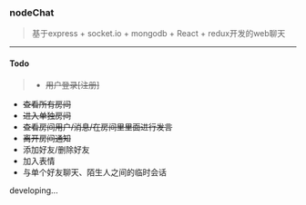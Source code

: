 ### nodeChat


> 基于express + socket.io + mongodb + React + redux开发的web聊天

---

#### Todo

>- ~~用户登录[注册]~~
- ~~查看所有房间~~
- ~~进入单独房间~~
- ~~查看房间用户/消息/在房间里里面进行发言~~
- ~~离开房间通知~~
- 添加好友/删除好友
- 加入表情
- 与单个好友聊天、陌生人之间的临时会话

developing...

